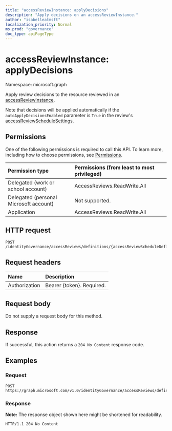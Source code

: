 ```yaml
---
title: "accessReviewInstance: applyDecisions"
description: "Apply decisions on an accessReviewInstance."
author: "isabelleatmsft"
localization_priority: Normal
ms.prod: "governance"
doc_type: apiPageType
---
```


# accessReviewInstance: applyDecisions
Namespace: microsoft.graph

Apply review decisions to the resource reviewed in an [accessReviewInstance](../resources/accessreviewinstance.md).

Note that decisions will be applied automatically if the `autoApplyDecisionsEnabled` parameter is `True` in the review's [accessReviewScheduleSettings](../resources/accessreviewschedulesettings.md).

## Permissions
One of the following permissions is required to call this API. To learn more, including how to choose permissions, see [Permissions](/graph/permissions-reference).

|Permission type|Permissions (from least to most privileged)|
|:---|:---|
|Delegated (work or school account)|AccessReviews.ReadWrite.All|
|Delegated (personal Microsoft account)|Not supported.|
|Application|AccessReviews.ReadWrite.All|

## HTTP request

<!-- {
  "blockType": "ignored"
}
-->
``` http
POST /identityGovernance/accessReviews/definitions/{accessReviewScheduleDefinitionId}/instances/{accessReviewInstanceId}/applyDecisions
```

## Request headers
|Name|Description|
|:---|:---|
|Authorization|Bearer {token}. Required.|

## Request body
Do not supply a request body for this method.

## Response

If successful, this action returns a `204 No Content` response code.

## Examples

### Request
<!-- {
  "blockType": "request",
  "name": "accessreviewinstance_applydecisions"
}
-->
``` http
POST https://graph.microsoft.com/v1.0/identityGovernance/accessReviews/definitions/{accessReviewScheduleDefinitionId}/instances/{accessReviewInstanceId}/applyDecisions
```


### Response
**Note:** The response object shown here might be shortened for readability.
<!-- {
  "blockType": "response",
  "truncated": true
}
-->
``` http
HTTP/1.1 204 No Content
```
